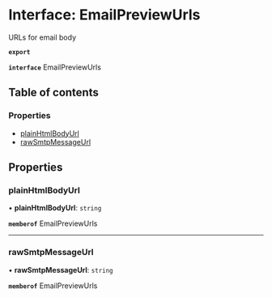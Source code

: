 # Interface: EmailPreviewUrls

URLs for email body

**`export`**

**`interface`** EmailPreviewUrls

## Table of contents

### Properties

- [plainHtmlBodyUrl](EmailPreviewUrls.md#plainhtmlbodyurl)
- [rawSmtpMessageUrl](EmailPreviewUrls.md#rawsmtpmessageurl)

## Properties

### plainHtmlBodyUrl

• **plainHtmlBodyUrl**: `string`

**`memberof`** EmailPreviewUrls

___

### rawSmtpMessageUrl

• **rawSmtpMessageUrl**: `string`

**`memberof`** EmailPreviewUrls
